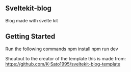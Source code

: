 ## Sveltekit-blog
Blog made with svelte kit

## Getting Started

Run the following commands
npm install
npm run dev

Shoutout to the creator of the template this is made from:
https://github.com/K-Sato1995/sveltekit-blog-template
